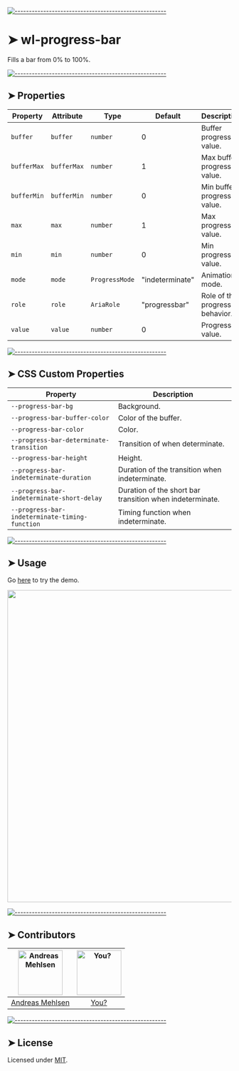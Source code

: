 
[![-----------------------------------------------------](https://raw.githubusercontent.com/andreasbm/readme/master/assets/lines/colored.png)](#wl-progress-bar)

# ➤ wl-progress-bar

Fills a bar from 0% to 100%.

[![-----------------------------------------------------](https://raw.githubusercontent.com/andreasbm/readme/master/assets/lines/colored.png)](#properties)

## ➤ Properties

| Property    | Attribute   | Type           | Default         | Description                    |
|-------------|-------------|----------------|-----------------|--------------------------------|
| `buffer`    | `buffer`    | `number`       | 0               | Buffer progress value.         |
| `bufferMax` | `bufferMax` | `number`       | 1               | Max buffer progress value.     |
| `bufferMin` | `bufferMin` | `number`       | 0               | Min buffer progress value.     |
| `max`       | `max`       | `number`       | 1               | Max progress value.            |
| `min`       | `min`       | `number`       | 0               | Min progress value.            |
| `mode`      | `mode`      | `ProgressMode` | "indeterminate" | Animation mode.                |
| `role`      | `role`      | `AriaRole`     | "progressbar"   | Role of the progress behavior. |
| `value`     | `value`     | `number`       | 0               | Progress value.                |


[![-----------------------------------------------------](https://raw.githubusercontent.com/andreasbm/readme/master/assets/lines/colored.png)](#css-custom-properties)

## ➤ CSS Custom Properties

| Property                                       | Description                                      |
|------------------------------------------------|--------------------------------------------------|
| `--progress-bar-bg`                            | Background.                                      |
| `--progress-bar-buffer-color`                  | Color of the buffer.                             |
| `--progress-bar-color`                         | Color.                                           |
| `--progress-bar-determinate-transition`        | Transition of when determinate.                  |
| `--progress-bar-height`                        | Height.                                          |
| `--progress-bar-indeterminate-duration`        | Duration of the transition when indeterminate.   |
| `--progress-bar-indeterminate-short-delay`     | Duration of the short bar transition when indeterminate. |
| `--progress-bar-indeterminate-timing-function` | Timing function when indeterminate.              |



[![-----------------------------------------------------](https://raw.githubusercontent.com/andreasbm/readme/master/assets/lines/colored.png)](#usage)

## ➤ Usage

Go [here](https://weightless.dev/elements/progress-bar) to try the demo.

<a href="https://weightless.dev/elements/progress-bar" align="center">
  <img src="https://raw.githubusercontent.com/andreasbm/elements/master/screenshots/wl-progress-bar.png?token=AF-iBfAIx-CJ8LWZEMLgTkOsTWpyCMEWks5chEprwA%3D%3D" width="700" />
</a>


[![-----------------------------------------------------](https://raw.githubusercontent.com/andreasbm/readme/master/assets/lines/colored.png)](#contributors)

## ➤ Contributors
	
|[<img alt="Andreas Mehlsen" src="https://avatars1.githubusercontent.com/u/6267397?s=460&v=4" width="100">](https://twitter.com/andreasmehlsen) | [<img alt="You?" src="https://joeschmoe.io/api/v1/random" width="100">](https://github.com/andreasbm/weightless/blob/master/CONTRIBUTING.md)|
|:---: | :---:|
|[Andreas Mehlsen](https://twitter.com/andreasmehlsen) | [You?](https://github.com/andreasbm/weightless/blob/master/CONTRIBUTING.md)|

[![-----------------------------------------------------](https://raw.githubusercontent.com/andreasbm/readme/master/assets/lines/colored.png)](#license)

## ➤ License
	
Licensed under [MIT](https://opensource.org/licenses/MIT).